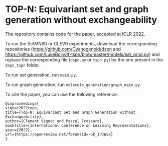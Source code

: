 # TOP-N: Equivariant set and graph generation without exchangeability

The repository contains code for the paper, accepted at ICLR 2022. 

To run the SetMNISt or CLEVR experiments, download the corresponding repositories (https://github.com/Cyanogenoid/dspn
and https://github.com/LukeBolly/tf-tspn/blob/master/models/set_prior.py) and replace the corresponding file (`dspn.py`
or `tspn.py`) by the one present in the `dspn_tspn` folder.

To run set generation, run `main.py`.

To run graph generation, run `molecule_generation/graph_main.py`.


To cite the paper, you can use the following reference:

```
@inproceedings{
vignac2022topn,
title={Top-N: Equivariant Set and Graph Generation without Exchangeability},
author={Clement Vignac and Pascal Frossard},
booktitle={International Conference on Learning Representations},
year={2022},
url={https://openreview.net/forum?id=-Gk_IPJWvk}
}
```